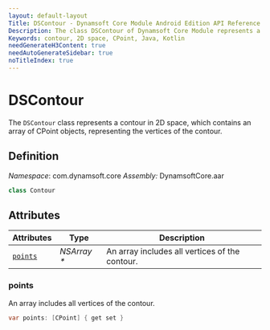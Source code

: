 ```yaml
---
layout: default-layout
Title: DSContour - Dynamsoft Core Module Android Edition API Reference
Description: The class DSContour of Dynamsoft Core Module represents a contour in 2D space, which contains an array of CPoint objects, representing the vertices of the contour.
Keywords: contour, 2D space, CPoint, Java, Kotlin
needGenerateH3Content: true
needAutoGenerateSidebar: true
noTitleIndex: true
---
```


# DSContour

The `DSContour` class represents a contour in 2D space, which contains an array of CPoint objects, representing the vertices of the contour.

## Definition

*Namespace*: com.dynamsoft.core
*Assembly:* DynamsoftCore.aar

```java
class Contour
```

## Attributes

| Attributes | Type | Description |
| ---------- | ---- | ----------- |
| [`points`](#points) | *NSArray \** | An array includes all vertices of the contour. |

### points

An array includes all vertices of the contour.

```java
var points: [CPoint] { get set }
```
